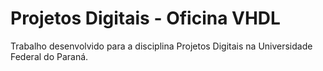 # Projetos Digitais - Oficina VHDL

Trabalho desenvolvido para a disciplina Projetos Digitais na Universidade Federal do Paraná.
